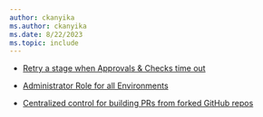 ```yaml
---
author: ckanyika
ms.author: ckanyika
ms.date: 8/22/2023
ms.topic: include
---
```


- [Retry a stage when Approvals & Checks time out](#retry-a-stage-when-approvals-checks-time-out)

- [Administrator Role for all Environments](administrator-role-for-all-environments)

- [Centralized control for building PRs from forked GitHub repos](#centralized-control-for-building-prs-from-forked-github-repos)